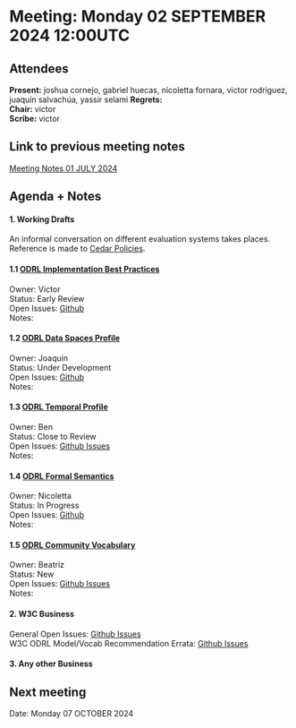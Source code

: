 # Meeting:  Monday 02 SEPTEMBER 2024 12:00UTC

## Attendees

**Present:**  joshua cornejo, gabriel huecas, nicoletta fornara, victor rodriguez, juaquín salvachúa, yassir selami
**Regrets:**   
**Chair:**   victor    
**Scribe:**   victor  

## Link to previous meeting notes

[Meeting Notes 01 JULY 2024](meeting-2024-07-01.md)

## Agenda + Notes

#### 1. Working Drafts   

An informal conversation on different evaluation systems takes places. Reference is made to [Cedar Policies](https://www.cedarpolicy.com/en).


#### 1.1 [ODRL Implementation Best Practices](https://w3c.github.io/odrl/bp/)
Owner: Victor  
Status: Early Review  
Open Issues: [Github](https://github.com/w3c/odrl/issues?q=is%3Aissue+is%3Aopen+label%3A%22Implementation+Best+Practices%22)  
Notes:

 

#### 1.2 [ODRL Data Spaces Profile](https://w3c.github.io/odrl/profile-dataspaces/)
Owner: Joaquin  
Status: Under Development  
Open Issues: [Github](https://github.com/w3c/odrl/issues?q=is%3Aissue+is%3Aopen+label%3A%22Data+Spaces%22)  
Notes:



#### 1.3 [ODRL Temporal Profile](https://w3c.github.io/odrl/profile-temporal/)
Owner: Ben  
Status: Close to Review  
Open Issues: [Github Issues](https://github.com/w3c/odrl/issues?q=is%3Aissue+is%3Aopen+label%3A%22Temporal+Profile%22)  
Notes:


#### 1.4 [ODRL Formal Semantics](https://w3c.github.io/odrl/formal-semantics/)
Owner: Nicoletta  
Status: In Progress  
Open Issues: [Github](https://github.com/w3c/odrl/issues?q=is%3Aissue+is%3Aopen+label%3A%22Formal+Semantics%22)  
Notes:


#### 1.5 [ODRL Community Vocabulary](https://w3c.github.io/odrl/community-vocab/)
Owner: Beatriz  
Status: New  
Open Issues: [Github Issues](https://github.com/w3c/odrl/issues?q=is%3Aissue+is%3Aopen+label%3A%22Community+Vocabulary%22)   
Notes:


#### 2. W3C Business

General Open Issues: [Github Issues](https://github.com/w3c/odrl/issues?q=is%3Aissue+is%3Aopen+label%3AW3C)  
W3C ODRL Model/Vocab Recommendation Errata: [Github Issues](https://github.com/w3c/poe/issues?q=is%3Aissue+is%3Aopen+label%3AErratumRaised)



#### 3. Any other Business




## Next meeting

Date: Monday 07 OCTOBER 2024

